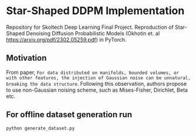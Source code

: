 # Star-Shaped DDPM Implementation
Repository for Skoltech Deep Learning Final Project. Reproduction of Star-Shaped Denoising Diffusion Probabilistic Models (Okhotin et. al https://arxiv.org/pdf/2302.05259.pdf) in PyTorch.

## Motivation
From paper, `For data distributed on manifolds, bounded volumes, or with other features, the injection of Gaussian noise can be unnatural, breaking the data structure`. Following this observation, authors propose to use non-Gaussian noising scheme, such as Mises-Fisher, Dirichlet, Beta etc.

## For offline dataset generation run
```
python generate_dataset.py
```

